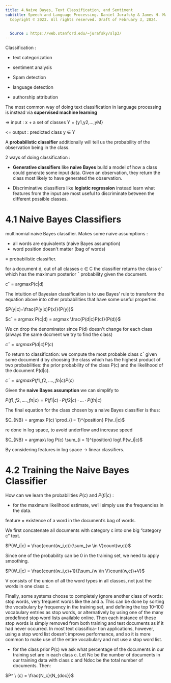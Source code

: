 ```yaml
---
title: 4.Naive Bayes, Text Classification, and Sentiment
subtitle: Speech and Language Processing. Daniel Jurafsky & James H. Martin.
  Copyright © 2023. All rights reserved. Draft of February 3, 2024.


  Source : https://web.stanford.edu/~jurafsky/slp3/
---
```


Classification :

- text categorization

- sentiment analysis

- Spam detection

- language detection

- authorship attribution

The most common way of doing text classification in language processing is instead via <b>supervised machine learning</b>

=> input   : x + a set of classes Y = {y1,y2,...,yM}

<= output  : predicted class y ∈ Y

A <b>probabilistic classifier</b> additionally will tell us the probability of the observation being in the class.

2 ways of doing classification :

- <b>Generative classifiers</b> like <b>naive Bayes</b> build a model of how a class could generate some input data. Given an observation, they return the class most likely to have generated the observation. 

- Discriminative classifiers like <b>logistic regression</b> instead learn what features from the input are most useful to discriminate between the different possible classes.

# 4.1 Naive Bayes Classifiers

multinomial naive Bayes classifier. Makes some naive assumptions :

- all words are equivalents (naive Bayes assumption)
- word position doesn't matter (bag of words)

= probabilistic classifier.

for a document d, out of all classes c ∈ C the classifier returns the class cˆ which has the maximum posterior ˆ probability given the document.
 
cˆ = argmaxP(c|d)

The intuition of Bayesian classification is to use Bayes’ rule to transform the equation above into other probabilities that have some useful properties.

$P(y|c)=\frac{P(y|x)P(x)}{P(y)}$

$cˆ = argmax P(c|d) = argmax \frac{P(d|c)P(c)}{P(d)}$

We cn drop the denominator since P(d) doesn't change for each class (always the same docment we try to find the class)

$cˆ = argmax P(d|c)P(c)$

To return to classification: we compute the most probable class cˆ given some document d by choosing the class which has the highest product of two probabilities: the prior probability of the class P(c) and the likelihood of the document P(d|c).

$cˆ=argmaxP(f1,f2,....,fn|c) P(c)$

Given the <b>naive Bayes assumption</b> we can simplify to 

$P(f1, f2,...., fn|c) = P(f1|c)·P(f2|c)·...·P(fn|c)$

The final equation for the class chosen by a naive Bayes classifier is thus:

$C_{NB} = argmax P(c) \prod_{i = 1}^{position} P(w_i|c)$

re done in log space, to avoid underflow and increase speed

$C_{NB} = argmax\ log P(c) \sum_{i = 1}^{position} log\ P(w_i|c)$

By considering features in log space -> linear classifiers.

# 4.2 Training the Naive Bayes Classifier

How can we learn the probabilities $P(c)$ and $P(fi|c)$ :

- for the maximum likelihood estimate, we’ll simply use the frequencies in the data. 

feature = existence of a word in the document’s bag of words.

We first concatenate all documents with category c into one big “category c” text.

$P(W_i|c) = \frac{count(w_i,c)}{\sum_{w \in V}count(w,c)}$

Since one of the probability can be 0 in the training set, we need to apply smoothing.

$P(W_i|c) = \frac{count(w_i,c)+1}{(\sum_{w \in V}count(w,c))+V}$

V consists of the union of all the word types in all classes, not just the words in one class c.

Finally, some systems choose to completely ignore another class of words: stop words, very frequent words like the and a. This can be done by sorting the vocabulary by frequency in the training set, and defining the top 10–100 vocabulary entries as stop words, or alternatively by using one of the many predefined stop word lists available online. Then each instance of these stop words is simply removed from both training and test documents as if it had never occurred. In most text classifica- tion applications, however, using a stop word list doesn’t improve performance, and so it is more common to make use of the entire vocabulary and not use a stop word list.

- for the class prior P(c) we ask what percentage of the documents in our training set are in each class c. Let Nc be the number of documents in our training data with class c and Ndoc be the total number of documents. Then: 

$P^ \ (c) = \frac{N_c}{N_{doc}}$


